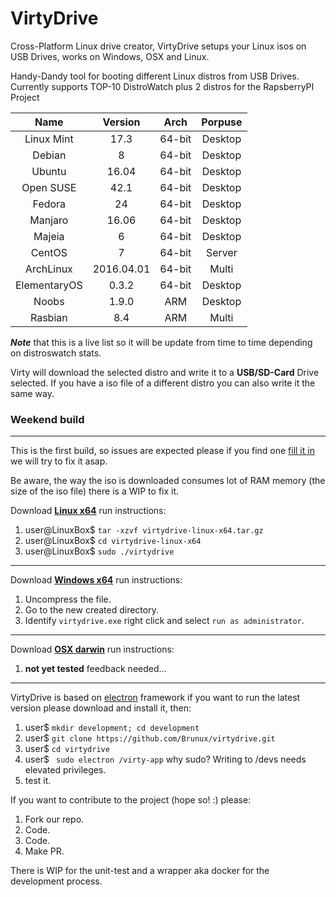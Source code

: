 # VirtyDrive
Cross-Platform Linux drive creator, VirtyDrive setups your Linux isos on USB Drives, works on Windows, OSX and Linux.

Handy-Dandy tool for booting different Linux distros from USB Drives.
Currently supports TOP-10 DistroWatch plus 2 distros for the RapsberryPI Project

|Name|Version|Arch|Porpuse|
|:---:|:----:|:---:|:----:|
|Linux Mint|17.3|64-bit|Desktop|
|Debian|8|64-bit|Desktop|
|Ubuntu|16.04|64-bit|Desktop|
|Open SUSE|42.1|64-bit|Desktop|
|Fedora|24|64-bit|Desktop|
|Manjaro|16.06|64-bit|Desktop|
|Majeia|6|64-bit|Desktop|
|CentOS|7|64-bit|Server|
|ArchLinux|2016.04.01|64-bit|Multi|
|ElementaryOS|0.3.2|64-bit|Desktop|
|Noobs|1.9.0|ARM|Desktop|
|Rasbian|8.4|ARM|Multi|

*__Note__* that this is a live list so it will be update from time to time depending on distroswatch stats.

Virty will download the selected distro and write it to a **USB/SD-Card** Drive selected. If you have a iso file of a different distro you can also write it the same way.

### Weekend build
***

This is the first build, so issues are expected please if you find one [fill it in](https://github.com/Brunux/virtydrive/issues "Issues") we will try to fix it asap.

Be aware, the way the iso is downloaded consumes lot of RAM memory (the size of the iso file) there is a WIP to fix it.

Download **[Linux x64](https://github.com/Brunux/virtydrive/blob/master/build/daily/virtydrive-linux-x64.tar.gz)** run instructions:

1. user@LinuxBox$ `tar -xzvf virtydrive-linux-x64.tar.gz`
2. user@LinuxBox$ `cd virtydrive-linux-x64`
3. user@LinuxBox$ `sudo ./virtydrive`

***

Download **[Windows x64](https://github.com/Brunux/virtydrive/blob/master/build/daily/virtydrive-win32-x64.zip)** run instructions:

1. Uncompress the file.
2. Go to the new created directory.
3. Identify `virtydrive.exe` right click and select `run as administrator`.

***

Download **[OSX darwin](https://github.com/Brunux/virtydrive/blob/master/build/daily/virtydrive-darwin-x64.tar.gz)** run instructions:

1. **not yet tested** feedback needed...

***

VirtyDrive is based on [electron](https://github.com/electron/electron) framework if you want to run the latest version please download and install it, then:

1. user$ `mkdir development; cd development`
2. user$ `git clone https://github.com/Brunux/virtydrive.git`
3. user$ `cd virtydrive`
4. user$ ` sudo electron /virty-app` why sudo? Writing to /devs needs elevated privileges.
5. test it.

If you want to contribute to the project (hope so! :) please:

1. Fork our repo.
2. Code.
3. Code.
4. Make PR.

There is WIP for the unit-test and a wrapper aka docker for the development process.
